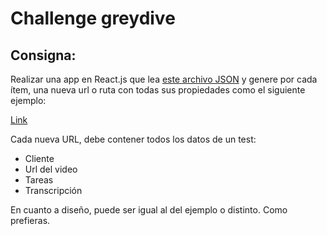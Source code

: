# Challenge greydive

## Consigna:

Realizar una app en React.js que lea [este archivo JSON](https://drive.google.com/file/d/1NkNjpyD2LlPWqwKTlJW7LovL-Bz_Ve0w/view) y genere por cada ítem, una nueva url o ruta con todas sus propiedades como el siguiente ejemplo:

[ Link ](https://www.greydive.com/nombre-cliente-1mqw4z1sae3ddpxbyf6d/testeador-1)

Cada nueva URL, debe contener todos los datos de un test:

- Cliente
- Url del video
- Tareas
- Transcripción

En cuanto a diseño, puede ser igual al del ejemplo o distinto. Como prefieras.
